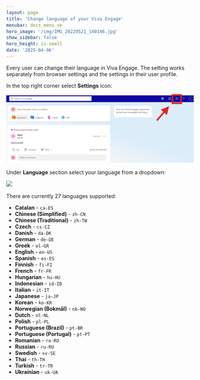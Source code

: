```yaml
---
layout: page
title: 'Change language of your Viva Engage'
menubar: docs_menu_ve
hero_image: '/img/IMG_20220521_140146.jpg'
show_sidebar: false
hero_height: is-small
date: '2025-04-06'
---
```




Every user can change their language in Viva Engage. The setting works separately from browser settings and the settings in their user profile.


In the top right corner select **Settings** icon:


<img src="/articles/img/vechangelg.png">



Under **Language** section select your language from a dropdown:


<img src="/articles/img/vechangelg2.png">


<br/>


There are currently 27 languages supported:

- **Catalan** - `ca-ES`
- **Chinese (Simplified)** - `zh-CN`
- **Chinese (Traditional)** - `zh-TW`
- **Czech** - `cs-CZ`
- **Danish** - `da-DK`
- **German** - `de-DE`
- **Greek** - `el-GR`
- **English** - `en-US`
- **Spanish** - `es-ES`
- **Finnish** - `fi-FI`
- **French** - `fr-FR`
- **Hungarian** - `hu-HU`
- **Indonesian** - `id-ID`
- **Italian** - `it-IT`
- **Japanese** - `ja-JP`
- **Korean** - `ko-KR`
- **Norwegian (Bokmål)** - `nb-NO`
- **Dutch** - `nl-NL`
- **Polish** - `pl-PL`
- **Portuguese (Brazil)** - `pt-BR`
- **Portuguese (Portugal)** - `pt-PT`
- **Romanian** - `ro-RO`
- **Russian** - `ru-RU`
- **Swedish** - `sv-SE`
- **Thai** - `th-TH`
- **Turkish** - `tr-TR`
- **Ukrainian** - `uk-UA`

